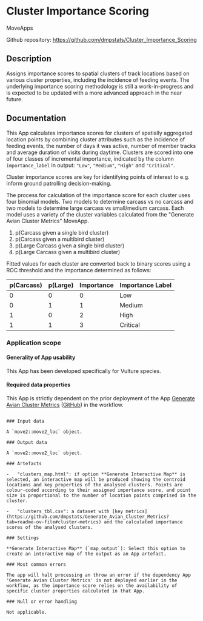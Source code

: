 # Cluster Importance Scoring

MoveApps

Github repository: <https://github.com/dmpstats/Cluster_Importance_Scoring>

## Description

Assigns importance scores to spatial clusters of track locations based on various cluster properties, including the incidence of feeding events. The underlying importance scoring methodology is still a work-in-progress and is expected to be updated with a more advanced approach in the near future.

## Documentation

This App calculates importance scores for clusters of spatially aggregated location points by combining cluster attributes such as the incidence of feeding events, the number of days it was active, number of member tracks and average duration of visits during daytime. Clusters are scored into one of four classes of incremental importance, indicated by the column `importance_label` in output: `"Low"`, `"Medium"`, `"High"` and `"Critical"`.

Cluster importance scores are key for identifying points of interest to e.g. inform ground patrolling decision-making.

The process for calculation of the importance score for each cluster uses four binomial models. Two models to determine carcass vs no carcass and two models to determine large carcass vs small/medium carcass. Each model uses a variety of the cluster variables calculated from the "Generate Avian Cluster Metrics" MoveApp.

1)  p(Carcass given a single bird cluster)
2)  p(Carcass given a multibird cluster)
3)  p(Large Carcass given a single bird cluster)
4)  p(Large Carcass given a multibird cluster)

Fitted values for each cluster are converted back to binary scores using a ROC threshold and the importance determined as follows:

| p(Carcass) | p(Large) | Importance | Importance Label |
|------------|----------|------------|------------------|
| 0          | 0        | 0          | Low              |
| 0          | 1        | 1          | Medium           |
| 1          | 0        | 2          | High             |
| 1          | 1        | 3          | Critical         |

### Application scope

#### Generality of App usability

This App has been developed specifically for Vulture species.

#### Required data properties

This App is strictly dependent on the prior deployment of the App [Generate Avian Cluster Metrics](https://www.moveapps.org/apps/browser/966534a5-e9d4-4431-bda0-5157bd070fff) ([GitHub](https://github.com/dmpstats/Cluster_Importance_Scoring)) in the workflow.

~~~

### Input data

A `move2::move2_loc` object.

### Output data

A `move2::move2_loc` object.

### Artefacts

-   "clusters_map.html": if option **Generate Interactive Map** is selected, an interactive map will be produced showing the centroid locations and key properties of the analysed clusters. Points are colour-coded according to their assigned importance score, and point size is proportional to the number of location points comprised in the cluster.

-   "clusters_tbl.csv": a dataset with [key metrics](https://github.com/dmpstats/Generate_Avian_Cluster_Metrics?tab=readme-ov-file#cluster-metrics) and the calculated importance scores of the analysed clusters.

### Settings

**Generate Interactive Map** (`map_output`): Select this option to create an interactive map of the output as an App artefact.

### Most common errors

The app will halt processing an throw an error if the dependency App 'Generate Avian Cluster Metrics' is not deployed earlier in the workflow, as the importance score relies on the availability of specific cluster properties calculated in that App.

### Null or error handling

Not applicable.
